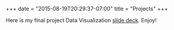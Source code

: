 +++
date = "2015-08-19T20:29:37-07:00"
title = "Projects"
+++

Here is my final project Data Visualization 
[slide deck](../slides/slides.html). Enjoy!
